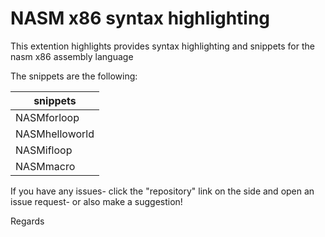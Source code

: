 # NASM x86 syntax highlighting

This extention highlights provides syntax highlighting and snippets for the nasm x86 assembly language

The snippets are the following:

|snippets      |
| ------------ |
|NASMforloop   |
|NASMhelloworld|
|NASMifloop    |
|NASMmacro     |


If you have any issues- click the "repository" link on the side and open an issue request- or also make a suggestion!

Regards